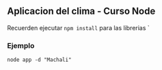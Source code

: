 ## Aplicacion del clima - Curso Node

Recuerden ejecutar ```npm install``` para las librerias `


### Ejemplo 

```
node app -d "Machali"
```
